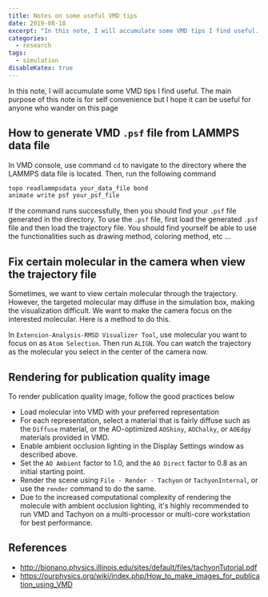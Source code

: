 ```yaml
---
title: Notes on some useful VMD tips
date: 2019-08-18
excerpt: "In this note, I will accumulate some VMD tips I find useful. The main purpose of this note is for self convenience but I hope it can be useful for anyone who wander on this page"
categories:
  - research
tags:
  - simulation
disableKatex: true
---
```


In this note, I will accumulate some VMD tips I find useful. The main purpose of this note is for self convenience but I hope it can be useful for anyone who wander on this page

## How to generate VMD `.psf` file from LAMMPS data file

In VMD console, use command `cd` to navigate to the directory where the LAMMPS data file is located. Then, run the following command

```tcl
topo readlammpsdata your_data_file bond
animate write psf your_psf_file
```

If the command runs successfully, then you should find your `.psf` file generated in the directory. To use the `.psf` file, first load the generated `.psf` file and then load the trajectory file. You should find yourself be able to use the functionalities such as drawing method, coloring method, etc ...

## Fix certain molecular in the camera when view the trajectory file

Sometimes, we want to view certain molecular through the trajectory. However, the targeted molecular may diffuse in the simulation box, making the visualization difficult. We want to make the camera focus on the interested molecular. Here is a method to do this. 

In `Extension-Analysis-RMSD Visualizer Tool`, use molecular you want to focus on as `Atom Selection`. Then run `ALIGN`. You can watch the trajectory as the molecular you select in the center of the camera now.

## Rendering for publication quality image

To render publication quality image, follow the good practices below

- Load molecular into VMD with your preferred representation
- For each representation, select a material that is fairly diffuse such as the `Diffuse` material, or the AO-optimized `AOShiny`, `AOChalky`, or `AOEdgy` materials provided in VMD.
- Enable ambient occlusion lighting in the Display Settings window as described above.
- Set the `AO Ambient` factor to 1.0, and the `AO Direct` factor to 0.8 as an initial starting point.
- Render the scene using `File - Render - Tachyon` or `TachyonInternal`, or use the `render` command to do the same.
- Due to the increased computational complexity of rendering the molecule with ambient occlusion lighting, it's highly recommended to run VMD and Tachyon on a multi-processor or multi-core workstation for best performance.

## References
* http://bionano.physics.illinois.edu/sites/default/files/tachyonTutorial.pdf
* https://ourphysics.org/wiki/index.php/How_to_make_images_for_publication_using_VMD
